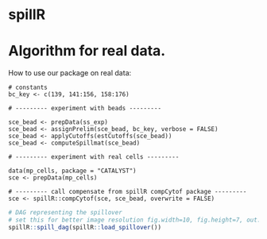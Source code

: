 # spillR

 # Algorithm for real data.
 
How to use our package on real data:
  
 ```{r spillr-vignette, echo = FALSE, warning = FALSE, message = FALSE}
# constants
bc_key <- c(139, 141:156, 158:176)

# --------- experiment with beads ---------

sce_bead <- prepData(ss_exp)
sce_bead <- assignPrelim(sce_bead, bc_key, verbose = FALSE)
sce_bead <- applyCutoffs(estCutoffs(sce_bead))
sce_bead <- computeSpillmat(sce_bead)

# --------- experiment with real cells ---------

data(mp_cells, package = "CATALYST")
sce <- prepData(mp_cells)

# --------- call compensate from spillR compCytof package ---------
sce <- spillR::compCytof(sce, sce_bead, overwrite = FALSE) 
```

 
 
 
 
```r 
# DAG representing the spillover
# set this for better image resolution fig.width=10, fig.height=7, out.width="100%"
spillR::spill_dag(spillR::load_spillover())
```





